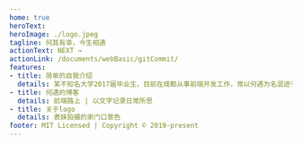 ```yaml
---
home: true
heroText: 
heroImage: ./logo.jpeg
tagline: 何其有幸，今生相遇
actionText: NEXT →
actionLink: /documents/webBasic/gitCommit/
features:
- title: 简单的自我介绍
  details: 某不知名大学2017届毕业生，目前在成都从事前端开发工作，常以何遇为名混迹于前端圈
- title: 何遇的博客
  details: 前端路上 | 以文字记录日常所思
- title: 关于logo
  details: 表妹拍摄的家门口景色
footer: MIT Licensed | Copyright © 2019-present
---
```



